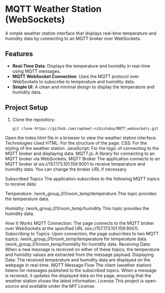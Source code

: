 # MQTT Weather Station (WebSockets)

A simple weather station interface that displays real-time temperature and humidity data by connecting to an MQTT broker over WebSockets.

## Features
- **Real-Time Data**: Displays the temperature and humidity in real-time using MQTT messages.
- **MQTT WebSocket Connection**: Uses the MQTT protocol over WebSockets to subscribe to temperature and humidity data.
- **Simple UI**: A clean and minimal design to display the temperature and humidity data.

## Project Setup

1. Clone the repository:

   ```bash
   git clone https://github.com/raphael-nibishaka/MQTT_websockets.git
Open the index.html file in a browser to view the weather station interface.
Technologies Used
HTML: For the structure of the page.
CSS: For the styling of the weather station.
JavaScript: For the logic of connecting to the MQTT broker and displaying data.
MQTT.js: A library for connecting to an MQTT broker via WebSockets.
MQTT Broker
The application connects to an MQTT broker at ws://157.173.101.159:9001 to receive temperature and humidity data. You can change the broker URL if necessary.

Subscribed Topics
The application subscribes to the following MQTT topics to receive data:

Temperature: /work_group_01/room_temp/temperature
This topic provides the temperature data.

Humidity: /work_group_01/room_temp/humidity
This topic provides the humidity data.

How It Works
MQTT Connection: The page connects to the MQTT broker over WebSockets at the specified URL (ws://157.173.101.159:9001).
Subscribing to Topics: Upon connection, the page subscribes to two MQTT topics:
/work_group_01/room_temp/temperature for temperature data.
/work_group_01/room_temp/humidity for humidity data.
Receiving Data: When a new message is received on either of these topics, the temperature and humidity values are extracted from the message payload.
Displaying Data: The received temperature and humidity data are displayed on the webpage in real-time.
MQTT Message Flow
The client (weather station) listens for messages published to the subscribed topics.
When a message is received, it updates the displayed data on the page, ensuring that the weather station shows the latest information.
License
This project is open-source and available under the MIT License.
